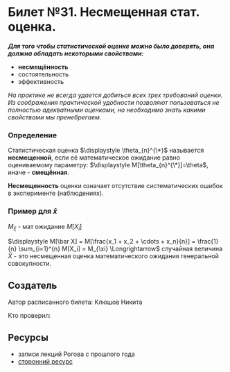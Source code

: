 # Билет №31. Несмещенная стат. оценка.

***Для того чтобы статистической оценке можно было доверять, она должна обладать некоторыми свойствами:***
- **несмещённость**
- состоятельность
- эффективность

*На практике не всегда удается добиться всех трех требований оценки. Из соображения практической удобности позволяют пользоваться не полностью адекватными оценками, но необходимо знать какими свойствами мы пренебрегаем.*

### Определение

Статистическая оценка $\displaystyle \theta_{n}^{\*}$ называется **несмещенной**, если её математическое ожидание равно оцениваемому параметру: $\displaystyle M[\theta_{n}^{\*}]=\theta$, иначе - **смещённая**.

**Несмещенность** оценки означает отсутствие систематических ошибок в эксперименте (наблюдениях).

### Пример для $\displaystyle \bar x$

$\displaystyle M_{\xi}$ - мат ожидание $\displaystyle M[X_i]$

$\displaystyle M[\bar X] = M[\frac{x_1 + x_2 + \cdots + x_n}{n}] = \frac{1}{n} \sum_{i=1}^{n} M[X_i] = M_{\xi} \Longrightarrow$ случайная величина $\displaystyle \bar X$ - это несмещенная оценка математического ожидания генеральной совокупности.


## Создатель

Автор расписанного билета: Клюшов Никита

Кто проверил:


## Ресурсы
- записи лекций Рогова с прошлого года
- [сторонний ресурс](https://studfile.net/preview/3815857/page:4/)

